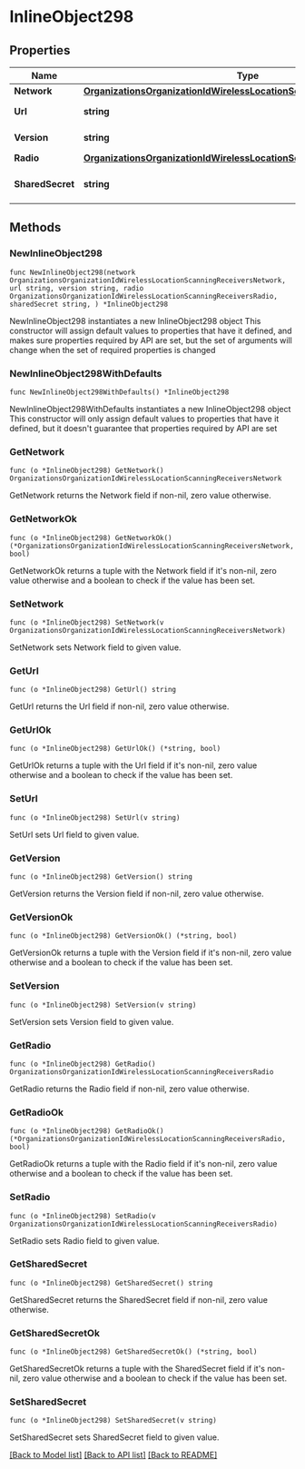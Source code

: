# InlineObject298

## Properties

Name | Type | Description | Notes
------------ | ------------- | ------------- | -------------
**Network** | [**OrganizationsOrganizationIdWirelessLocationScanningReceiversNetwork**](OrganizationsOrganizationIdWirelessLocationScanningReceiversNetwork.md) |  | 
**Url** | **string** | Receiver Url | 
**Version** | **string** | Scanning API Version | 
**Radio** | [**OrganizationsOrganizationIdWirelessLocationScanningReceiversRadio**](OrganizationsOrganizationIdWirelessLocationScanningReceiversRadio.md) |  | 
**SharedSecret** | **string** | Secret Value for Receiver | 

## Methods

### NewInlineObject298

`func NewInlineObject298(network OrganizationsOrganizationIdWirelessLocationScanningReceiversNetwork, url string, version string, radio OrganizationsOrganizationIdWirelessLocationScanningReceiversRadio, sharedSecret string, ) *InlineObject298`

NewInlineObject298 instantiates a new InlineObject298 object
This constructor will assign default values to properties that have it defined,
and makes sure properties required by API are set, but the set of arguments
will change when the set of required properties is changed

### NewInlineObject298WithDefaults

`func NewInlineObject298WithDefaults() *InlineObject298`

NewInlineObject298WithDefaults instantiates a new InlineObject298 object
This constructor will only assign default values to properties that have it defined,
but it doesn't guarantee that properties required by API are set

### GetNetwork

`func (o *InlineObject298) GetNetwork() OrganizationsOrganizationIdWirelessLocationScanningReceiversNetwork`

GetNetwork returns the Network field if non-nil, zero value otherwise.

### GetNetworkOk

`func (o *InlineObject298) GetNetworkOk() (*OrganizationsOrganizationIdWirelessLocationScanningReceiversNetwork, bool)`

GetNetworkOk returns a tuple with the Network field if it's non-nil, zero value otherwise
and a boolean to check if the value has been set.

### SetNetwork

`func (o *InlineObject298) SetNetwork(v OrganizationsOrganizationIdWirelessLocationScanningReceiversNetwork)`

SetNetwork sets Network field to given value.


### GetUrl

`func (o *InlineObject298) GetUrl() string`

GetUrl returns the Url field if non-nil, zero value otherwise.

### GetUrlOk

`func (o *InlineObject298) GetUrlOk() (*string, bool)`

GetUrlOk returns a tuple with the Url field if it's non-nil, zero value otherwise
and a boolean to check if the value has been set.

### SetUrl

`func (o *InlineObject298) SetUrl(v string)`

SetUrl sets Url field to given value.


### GetVersion

`func (o *InlineObject298) GetVersion() string`

GetVersion returns the Version field if non-nil, zero value otherwise.

### GetVersionOk

`func (o *InlineObject298) GetVersionOk() (*string, bool)`

GetVersionOk returns a tuple with the Version field if it's non-nil, zero value otherwise
and a boolean to check if the value has been set.

### SetVersion

`func (o *InlineObject298) SetVersion(v string)`

SetVersion sets Version field to given value.


### GetRadio

`func (o *InlineObject298) GetRadio() OrganizationsOrganizationIdWirelessLocationScanningReceiversRadio`

GetRadio returns the Radio field if non-nil, zero value otherwise.

### GetRadioOk

`func (o *InlineObject298) GetRadioOk() (*OrganizationsOrganizationIdWirelessLocationScanningReceiversRadio, bool)`

GetRadioOk returns a tuple with the Radio field if it's non-nil, zero value otherwise
and a boolean to check if the value has been set.

### SetRadio

`func (o *InlineObject298) SetRadio(v OrganizationsOrganizationIdWirelessLocationScanningReceiversRadio)`

SetRadio sets Radio field to given value.


### GetSharedSecret

`func (o *InlineObject298) GetSharedSecret() string`

GetSharedSecret returns the SharedSecret field if non-nil, zero value otherwise.

### GetSharedSecretOk

`func (o *InlineObject298) GetSharedSecretOk() (*string, bool)`

GetSharedSecretOk returns a tuple with the SharedSecret field if it's non-nil, zero value otherwise
and a boolean to check if the value has been set.

### SetSharedSecret

`func (o *InlineObject298) SetSharedSecret(v string)`

SetSharedSecret sets SharedSecret field to given value.



[[Back to Model list]](../README.md#documentation-for-models) [[Back to API list]](../README.md#documentation-for-api-endpoints) [[Back to README]](../README.md)


